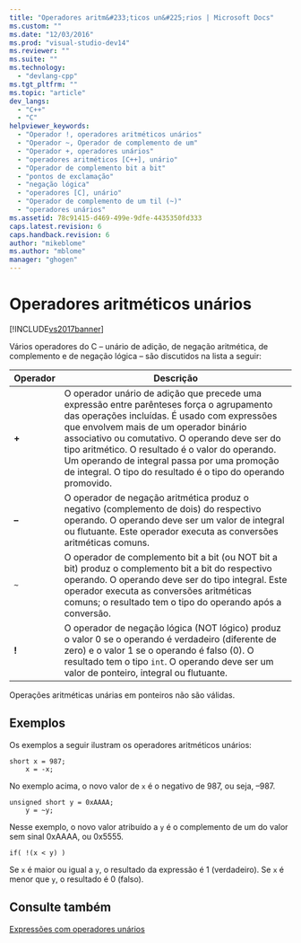 ```yaml
---
title: "Operadores aritm&#233;ticos un&#225;rios | Microsoft Docs"
ms.custom: ""
ms.date: "12/03/2016"
ms.prod: "visual-studio-dev14"
ms.reviewer: ""
ms.suite: ""
ms.technology: 
  - "devlang-cpp"
ms.tgt_pltfrm: ""
ms.topic: "article"
dev_langs: 
  - "C++"
  - "C"
helpviewer_keywords: 
  - "Operador !, operadores aritméticos unários"
  - "Operador ~, Operador de complemento de um"
  - "Operador +, operadores unários"
  - "operadores aritméticos [C++], unário"
  - "Operador de complemento bit a bit"
  - "pontos de exclamação"
  - "negação lógica"
  - "operadores [C], unário"
  - "Operador de complemento de um til (~)"
  - "operadores unários"
ms.assetid: 78c91415-d469-499e-9dfe-4435350fd333
caps.latest.revision: 6
caps.handback.revision: 6
author: "mikeblome"
ms.author: "mblome"
manager: "ghogen"
---
```

# Operadores aritm&#233;ticos un&#225;rios
[!INCLUDE[vs2017banner](../assembler/inline/includes/vs2017banner.md)]

Vários operadores do C – unário de adição, de negação aritmética, de complemento e de negação lógica – são discutidos na lista a seguir:  
  
|Operador|Descrição|  
|--------------|---------------|  
|**\+**|O operador unário de adição que precede uma expressão entre parênteses força o agrupamento das operações incluídas.  É usado com expressões que envolvem mais de um operador binário associativo ou comutativo.  O operando deve ser do tipo aritmético.  O resultado é o valor do operando.  Um operando de integral passa por uma promoção de integral.  O tipo do resultado é o tipo do operando promovido.|  
|**–**|O operador de negação aritmética produz o negativo \(complemento de dois\) do respectivo operando.  O operando deve ser um valor de integral ou flutuante.  Este operador executa as conversões aritméticas comuns.|  
|`~`|O operador de complemento bit a bit \(ou NOT bit a bit\) produz o complemento bit a bit do respectivo operando.  O operando deve ser do tipo integral.  Este operador executa as conversões aritméticas comuns; o resultado tem o tipo do operando após a conversão.|  
|**\!**|O operador de negação lógica \(NOT lógico\) produz o valor 0 se o operando é verdadeiro \(diferente de zero\) e o valor 1 se o operando é falso \(0\).  O resultado tem o tipo `int`.  O operando deve ser um valor de ponteiro, integral ou flutuante.|  
  
 Operações aritméticas unárias em ponteiros não são válidas.  
  
## Exemplos  
 Os exemplos a seguir ilustram os operadores aritméticos unários:  
  
```  
short x = 987;  
    x = -x;  
```  
  
 No exemplo acima, o novo valor de `x` é o negativo de 987, ou seja, –987.  
  
```  
unsigned short y = 0xAAAA;  
    y = ~y;  
```  
  
 Nesse exemplo, o novo valor atribuído a `y` é o complemento de um do valor sem sinal 0xAAAA, ou 0x5555.  
  
```  
if( !(x < y) )  
```  
  
 Se `x` é maior ou igual a `y`, o resultado da expressão é 1 \(verdadeiro\).  Se `x` é menor que `y`, o resultado é 0 \(falso\).  
  
## Consulte também  
 [Expressões com operadores unários](../Topic/Expressions%20with%20Unary%20Operators.md)